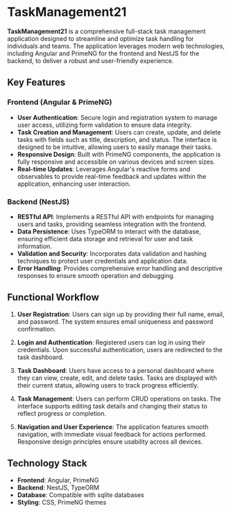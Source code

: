 # TaskManagement21

**TaskManagement21** is a comprehensive full-stack task management application designed to streamline and optimize task handling for individuals and teams. The application leverages modern web technologies, including Angular and PrimeNG for the frontend and NestJS for the backend, to deliver a robust and user-friendly experience.

## Key Features

### Frontend (Angular & PrimeNG)

- **User Authentication**: Secure login and registration system to manage user access, utilizing form validation to ensure data integrity.
- **Task Creation and Management**: Users can create, update, and delete tasks with fields such as title, description, and status. The interface is designed to be intuitive, allowing users to easily manage their tasks.
- **Responsive Design**: Built with PrimeNG components, the application is fully responsive and accessible on various devices and screen sizes.
- **Real-time Updates**: Leverages Angular's reactive forms and observables to provide real-time feedback and updates within the application, enhancing user interaction.

### Backend (NestJS)

- **RESTful API**: Implements a RESTful API with endpoints for managing users and tasks, providing seamless integration with the frontend.
- **Data Persistence**: Uses TypeORM to interact with the database, ensuring efficient data storage and retrieval for user and task information.
- **Validation and Security**: Incorporates data validation and hashing techniques to protect user credentials and application data.
- **Error Handling**: Provides comprehensive error handling and descriptive responses to ensure smooth operation and debugging.

## Functional Workflow

1. **User Registration**: Users can sign up by providing their full name, email, and password. The system ensures email uniqueness and password confirmation.

2. **Login and Authentication**: Registered users can log in using their credentials. Upon successful authentication, users are redirected to the task dashboard.

3. **Task Dashboard**: Users have access to a personal dashboard where they can view, create, edit, and delete tasks. Tasks are displayed with their current status, allowing users to track progress efficiently.

4. **Task Management**: Users can perform CRUD operations on tasks. The interface supports editing task details and changing their status to reflect progress or completion.

5. **Navigation and User Experience**: The application features smooth navigation, with immediate visual feedback for actions performed. Responsive design principles ensure usability across all devices.

## Technology Stack

- **Frontend**: Angular, PrimeNG
- **Backend**: NestJS, TypeORM
- **Database**: Compatible with sqlite databases
- **Styling**: CSS, PrimeNG themes
